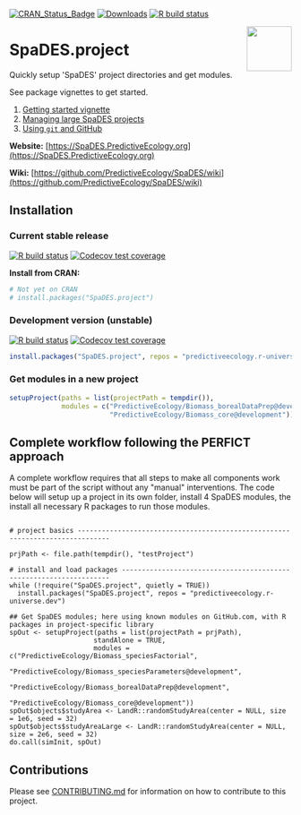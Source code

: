 <!-- badges: start -->
[![CRAN_Status_Badge](https://www.r-pkg.org/badges/version/SpaDES.project)](https://cran.r-project.org/package=SpaDES.project)
[![Downloads](https://cranlogs.r-pkg.org/badges/grand-total/SpaDES.project)](https://cran.r-project.org/package=SpaDES.project)
[![R build status](https://github.com/PredictiveEcology/SpaDES.project/workflows/R-CMD-check/badge.svg)](https://github.com/PredictiveEcology/SpaDES.project/actions)
<!-- badges: end -->

<img align="right" width="80" pad="20" src="https://github.com/PredictiveEcology/SpaDES/raw/master/man/figures/SpaDES.png">

# SpaDES.project

Quickly setup 'SpaDES' project directories and get modules.

See package vignettes to get started.

1. [Getting started vignette](vignettes/i-getting-started.Rmd)
2. [Managing large SpaDES projects](vignettes/ii-managing-large-SpaDES-projects.Rmd)
3. [Using `git` and GitHub](vignettes/iii-using-git-github.Rmd)

**Website:** [https://SpaDES.PredictiveEcology.org](https://SpaDES.PredictiveEcology.org)

**Wiki:** [https://github.com/PredictiveEcology/SpaDES/wiki](https://github.com/PredictiveEcology/SpaDES/wiki)

## Installation

### Current stable release

[![R build status](https://github.com/PredictiveEcology/SpaDES.project/workflows/R-CMD-check/badge.svg?branch=main)](https://github.com/PredictiveEcology/SpaDES.project/actions)
[![Codecov test coverage](https://codecov.io/gh/PredictiveEcology/SpaDES.project/branch/main/graph/badge.svg)](https://app.codecov.io/gh/PredictiveEcology/SpaDES.project?branch=main)

**Install from CRAN:**

```r
# Not yet on CRAN
# install.packages("SpaDES.project")
```

### Development version (unstable)

[![R build status](https://github.com/PredictiveEcology/SpaDES.project/workflows/R-CMD-check/badge.svg?branch=development)](https://github.com/PredictiveEcology/SpaDES.project/actions)
[![Codecov test coverage](https://codecov.io/gh/PredictiveEcology/SpaDES.project/branch/development/graph/badge.svg)](https://app.codecov.io/gh/PredictiveEcology/SpaDES.project?branch=development)

```r
install.packages("SpaDES.project", repos = "predictiveecology.r-universe.dev")
```

### Get modules in a new project 


```r
setupProject(paths = list(projectPath = tempdir()),
             modules = c("PredictiveEcology/Biomass_borealDataPrep@development",
                         "PredictiveEcology/Biomass_core@development"))
```

## Complete workflow following the PERFICT approach

A complete workflow requires that all steps to make all components work must be part of the script
without any "manual" interventions. The code below will setup up a project in its own
folder, install 4 SpaDES modules, the install all necessary R packages to run those modules.

```

# project basics ------------------------------------------------------------------------------

prjPath <- file.path(tempdir(), "testProject")

# install and load packages -------------------------------------------------------------------
while (!require("SpaDES.project", quietly = TRUE)) 
  install.packages("SpaDES.project", repos = "predictiveecology.r-universe.dev")
  
## Get SpaDES modules; here using known modules on GitHub.com, with R packages in project-specific library
spOut <- setupProject(paths = list(projectPath = prjPath),
                     standAlone = TRUE,
                     modules = c("PredictiveEcology/Biomass_speciesFactorial",
                                 "PredictiveEcology/Biomass_speciesParameters@development",
                                 "PredictiveEcology/Biomass_borealDataPrep@development",
                                 "PredictiveEcology/Biomass_core@development"))
spOut$objects$studyArea <- LandR::randomStudyArea(center = NULL, size = 1e6, seed = 32)
spOut$objects$studyAreaLarge <- LandR::randomStudyArea(center = NULL, size = 2e6, seed = 32)
do.call(simInit, spOut)
```



## Contributions

Please see [CONTRIBUTING.md](CONTRIBUTING.md) for information on how to contribute to this project.
